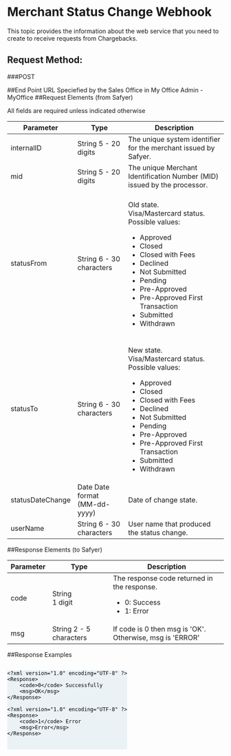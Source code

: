 # Merchant Status Change Webhook

This topic provides the information about the web service that you need to create to receive requests from Chargebacks.

## Request Method:
###POST

##End Point URL
Speciefied by the Sales Office in My Office Admin - MyOffice
##Request Elements (from Safyer)

<aside class='warning'>All fields are required unless indicated otherwise</aside>

|Parameter | Type | Description|
|--------- | --------- | ------------ |
|internalID|String 5 - 20 digits|The unique system identifier for the merchant issued by Safyer.|
|mid|String 5 - 20 digits|The unique Merchant Identification Number (MID) issued by the processor.|
|statusFrom|String  6 - 30 characters| <br>Old state.<br>Visa/Mastercard status.<br> Possible values:<br><ul><li>Approved</li><li>Closed</li><li>Closed with Fees</li><li>Declined</li><li>Not Submitted</li><li>Pending</li><li>Pre-Approved</li><li>Pre-Approved First Transaction</li><li>Submitted</li><li>Withdrawn</li>|
|statusTo|String 6 - 30 characters| <br>New state.<br>Visa/Mastercard status.<br> Possible values:<br><ul><li>Approved</li><li>Closed</li><li>Closed with Fees</li><li>Declined</li><li>Not Submitted</li><li>Pending</li><li>Pre-Approved</li><li>Pre-Approved First Transaction</li><li>Submitted</li><li>Withdrawn</li>|
|statusDateChange|Date Date format<br> (MM-dd-yyyy)|Date of change state.|
|userName|String 6 - 30 characters|User name that produced the status change.|

##Response Elements (to Safyer)

|Parameter | Type | Description|
|--------- | --------- | ------------ |
|code|String<br>1 digit|The response code returned in the response.<br><ul><li> 0: Success</li><li>1: Error</li></ul>|
|msg|String 2 - 5 characters|If code is 0 then msg is 'OK'. Otherwise, msg is 'ERROR'|

##Response Examples

<pre style="float: left;background-color: rgb(234, 242, 246);color: black;text-shadow: 0px 1px 2px rgba(0,0,0,0);">
<code class="highlight xml"><span class="cp" style="color: black;">&lt;?xml version="1.0" encoding="UTF-8" ?&gt;</span>
<span class="nt" style="color: black;">&lt;Response&gt;</span>
    <span class="nt" style="color: black;">&lt;code&gt;0</span><span class="nt" style="color: black;">&lt;/code&gt;</span> <span class="nt" style="color: black;">Successfully</span>
    <span class="nt" style="color: black;">&lt;msg&gt;OK</span><span class="nt" style="color: black;">&lt;/msg&gt;</span>
<span class="nt" style="color: black;">&lt;/Response&gt;</span>

<span class="cp" style="color: black;">&lt;?xml version="1.0" encoding="UTF-8" ?&gt;</span>
<span class="nt" style="color: black;">&lt;Response&gt;</span>
    <span class="nt" style="color: black;">&lt;code&gt;1</span><span class="nt" style="color: black;">&lt;/code&gt;</span> <span class="nt" style="color: black;">Error</span>
    <span class="nt" style="color: black;">&lt;msg&gt;Error</span><span class="nt" style="color: black;">&lt;/msg&gt;</span>
<span class="nt" style="color: black;">&lt;/Response&gt;</span>

</code>
</pre>
